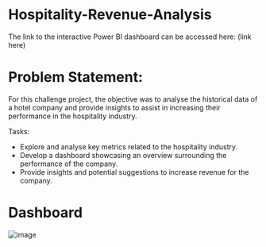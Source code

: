 # Hospitality-Revenue-Analysis

The link to the interactive Power BI dashboard can be accessed here: (link here)

# Problem Statement:
For this challenge project, the objective was to analyse the historical data of a hotel company and provide insights to assist in increasing their performance in the hospitality industry.

Tasks:
- Explore and analyse key metrics related to the hospitality industry.
- Develop a dashboard showcasing an overview surrounding the performance of the company.
- Provide insights and potential suggestions to increase revenue for the company.

# Dashboard
![image](https://github.com/Justin-Data/Hospitality-Revenue-Analysis/assets/137729013/5c2a58bc-af34-4076-b791-c60b97f742f3)


